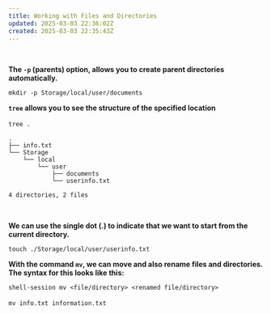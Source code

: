 ```yaml
---
title: Working with Files and Directories
updated: 2025-03-03 22:36:02Z
created: 2025-03-03 22:35:43Z
---
```


&nbsp;

**The `-p` (parents) option, allows you to create parent directories automatically.**

`mkdir -p Storage/local/user/documents`

**`tree` allows you to see the structure of the specified location  
<br/>**`tree .`

```
.
├── info.txt
└── Storage
    └── local
        └── user
            ├── documents
            └── userinfo.txt

4 directories, 2 files
```

&nbsp;

**We can use the single dot (.) to indicate that we want to start from the current directory.**

`touch ./Storage/local/user/userinfo.txt`

**With the command `mv`, we can move and also rename files and directories. The syntax for this looks like this:**

`shell-session mv <file/directory> <renamed file/directory>`  
<br/>`mv info.txt information.txt`

&nbsp;